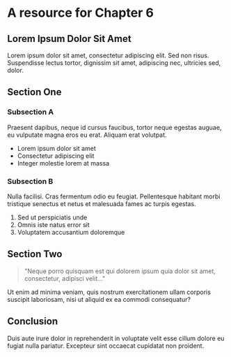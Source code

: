 # A resource for Chapter 6

## Lorem Ipsum Dolor Sit Amet

Lorem ipsum dolor sit amet, consectetur adipiscing elit. Sed non risus. Suspendisse lectus tortor, dignissim sit amet, adipiscing nec, ultricies sed, dolor.

## Section One

### Subsection A

Praesent dapibus, neque id cursus faucibus, tortor neque egestas auguae, eu vulputate magna eros eu erat. Aliquam erat volutpat.

- Lorem ipsum dolor sit amet
- Consectetur adipiscing elit
- Integer molestie lorem at massa

### Subsection B

Nulla facilisi. Cras fermentum odio eu feugiat. Pellentesque habitant morbi tristique senectus et netus et malesuada fames ac turpis egestas.

1. Sed ut perspiciatis unde
2. Omnis iste natus error sit
3. Voluptatem accusantium doloremque

## Section Two

> "Neque porro quisquam est qui dolorem ipsum quia dolor sit amet, consectetur, adipisci velit..."

Ut enim ad minima veniam, quis nostrum exercitationem ullam corporis suscipit laboriosam, nisi ut aliquid ex ea commodi consequatur?

## Conclusion

Duis aute irure dolor in reprehenderit in voluptate velit esse cillum dolore eu fugiat nulla pariatur. Excepteur sint occaecat cupidatat non proident.


